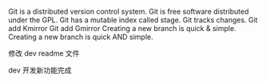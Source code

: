 Git is a distributed version control system.
Git is free software distributed under the GPL.
Git has a mutable index called stage.
Git tracks changes.
Git add Kmirror
Git add Gmirror
Creating a new branch is quick & simple.
Creating a new branch is quick AND simple.

修改 dev readme 文件

dev 开发新功能完成
